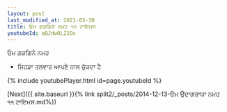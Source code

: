 ```yaml
---
layout: post
last_modified_at: 2021-03-30
title: ਓਮ ਗੜਗਿਨੇ ਨਮਹ ੧੧ ਟਾਇਮਸ
youtubeId: aQJdwOLZ1Oc
---
```

 
 
 ਓਮ ਗੜਗਿਨੇ ਨਮਹ  
 
 -  ਜਿਹੜਾ ਤਲਵਾਰ ਆਪਣੇ ਨਾਲ ਚੁੱਕਦਾ ਹੈ 
 
  
 
  
 
 
 
 
 
 


{% include youtubePlayer.html id=page.youtubeId %}
 
[Next]({{ site.baseurl }}{% link  split2/_posts/2014-12-13-ਓਮ ਉਦਾਗਰਾਯਾ ਨਮਹ ੧੧ ਟਾਇਮਸ.md%})
 
